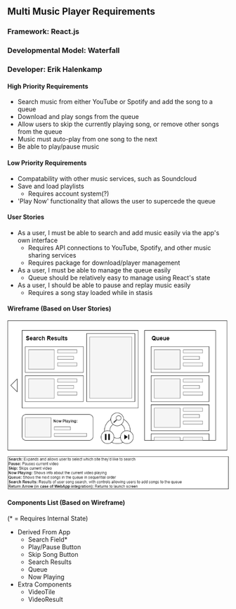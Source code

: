 ## Multi Music Player Requirements

### Framework: React.js
### Developmental Model: Waterfall
### Developer: Erik Halenkamp

#### High Priority Requirements

- Search music from either YouTube or Spotify and add the song to a queue
- Download and play songs from the queue
- Allow users to skip the currently playing song, or remove other songs from the queue
- Music must auto-play from one song to the next
- Be able to play/pause music

#### Low Priority Requirements

- Compatability with other music services, such as Soundcloud
- Save and load playlists
    - Requires account system(?)
- 'Play Now' functionality that allows the user to supercede the queue

#### User Stories

- As a user, I must be able to search and add music easily via the app's own interface
    - Requires API connections to YouTube, Spotify, and other music sharing services
    - Requires package for download/player management
- As a user, I must be able to manage the queue easily
    - Queue should be relatively easy to manage using React's state
- As a user, I should be able to pause and replay music easily
    - Requires a song stay loaded while in stasis

#### Wireframe (Based on User Stories)

![App Wireframe](wireframe.png)

#### Components List (Based on Wireframe)

(* = Requires Internal State)
- Derived From App
    - Search Field*
    - Play/Pause Button
    - Skip Song Button
    - Search Results
    - Queue
    - Now Playing
- Extra Components
    - VideoTile
    - VideoResult
    